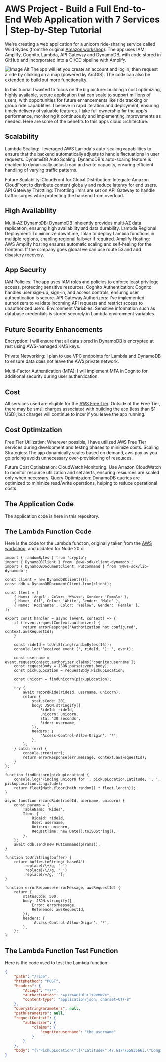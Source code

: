 # AWS Project - Build a Full End-to-End Web Application with 7 Services | Step-by-Step Tutorial

We're creating a web application for a unicorn ride-sharing service called Wild Rydes (from the original [Amazon workshop](https://aws.amazon.com/serverless-workshops)).  The app uses IAM, Amplify, Cognito, Lambda, API Gateway and DynamoDB, with code stored in GitHub and incorporated into a CI/CD pipeline with Amplify.

![Image Alt](https://github.com/coderBrie/aws-unicorn-lyft-app/blob/cb69d6a461f18a68a0d1cd9cdbe47832a05c26ff/Web-App-Architecture-Diagram.jpg)
The app will let you create an account and log in, then request a ride by clicking on a map (powered by ArcGIS).  The code can also be extended to build out more functionality.

 In this tuorial I wanted to focus on the big picture: building a cost optimizing, highly available, secure application that can scale to support millions of users, with opportunities for future enhancements like ride tracking or group ride capabilities. I believe in rapid iteration and deployment, ensuring timely delivery of valuable features. I take full ownership for the app's performance, monitoring it continuously and implementing improvements as needed.
Here are some of the benefits to this apps cloud architecture:

## Scalability
Lambda Scaling: I leveraged AWS Lambda's auto-scaling capabilities to ensure that the backend automatically adjusts to handle fluctuations in user requests.
DynamoDB Auto Scaling: DynamoDB's auto-scaling feature is enabled to dynamically adjust read and write capacity, ensuring efficient handling of varying traffic patterns.

Future Scalabilty:
CloudFront for Global Distribution: Integrate Amazon CloudFront to distribute content globally and reduce latency for end users.
API Gateway Throttling: Throttling limits are set on API Gateway to handle traffic surges while protecting the backend from overload.


## High Availability
Multi-AZ DynamoDB: DynamoDB inherently provides multi-AZ data replication, ensuring high availability and data durability.
Lambda Regional Deployment: To minimize downtime, I plan to deploy Lambda functions in multiple regions, enabling regional failover if required.
Amplify Hosting: AWS Amplify hosting ensures automatic scaling and self-healing for the frontend.
If the company goes global we can use route 53 and add disastery recovery.



## App Security
IAM Policies: The app uses IAM roles and policies to enforce least privilege access, protecting sensitive resources.
Cognito Authentication: Cognito handles user sign-up, sign-in, and access controls, ensuring user authentication is secure.
API Gateway Authorizers: I’ve implemented authorizers to validate incoming API requests and restrict access to unauthorized users.
Environment Variables: Sensitive information such as database credentials is stored securely in Lambda environment variables.

## Future Security Enhancements 
Encryption: I will ensure that all data stored in DynamoDB is encrypted at rest using AWS-managed KMS keys.

Private Networking: I plan to use VPC endpoints for Lambda and DynamoDB to ensure data does not leave the AWS private network.

Multi-Factor Authentication (MFA): I will implement MFA in Cognito for additional security during user authentication.

## Cost
All services used are eligible for the [AWS Free Tier](https://aws.amazon.com/free/).  Outside of the Free Tier, there may be small charges associated with building the app (less than $1 USD), but charges will continue to incur if you leave the app running. 

## Cost Optimization
Free Tier Utilization: Wherever possible, I have utilized AWS Free Tier services during development and testing phases to minimize costs.
Scaling Strategies: The app dynamically scales based on demand, aws pay as you go pricing avoids unnecessary over-provisioning of resources.


Future Cost Optimization:
CloudWatch Monitoring: Use Amazon CloudWatch to monitor resource utilization and set alerts, ensuring resources are scaled only when necessary.
Query Optimization: DynamoDB queries are optimized to minimize read/write operations, helping to reduce operational costs

## The Application Code
The application code is here in this repository.

## The Lambda Function Code
Here is the code for the Lambda function, originally taken from the [AWS workshop](https://aws.amazon.com/getting-started/hands-on/build-serverless-web-app-lambda-apigateway-s3-dynamodb-cognito/module-3/ ), and updated for Node 20.x:

```node
import { randomBytes } from 'crypto';
import { DynamoDBClient } from '@aws-sdk/client-dynamodb';
import { DynamoDBDocumentClient, PutCommand } from '@aws-sdk/lib-dynamodb';

const client = new DynamoDBClient({});
const ddb = DynamoDBDocumentClient.from(client);

const fleet = [
    { Name: 'Angel', Color: 'White', Gender: 'Female' },
    { Name: 'Gil', Color: 'White', Gender: 'Male' },
    { Name: 'Rocinante', Color: 'Yellow', Gender: 'Female' },
];

export const handler = async (event, context) => {
    if (!event.requestContext.authorizer) {
        return errorResponse('Authorization not configured', context.awsRequestId);
    }

    const rideId = toUrlString(randomBytes(16));
    console.log('Received event (', rideId, '): ', event);

    const username = event.requestContext.authorizer.claims['cognito:username'];
    const requestBody = JSON.parse(event.body);
    const pickupLocation = requestBody.PickupLocation;

    const unicorn = findUnicorn(pickupLocation);

    try {
        await recordRide(rideId, username, unicorn);
        return {
            statusCode: 201,
            body: JSON.stringify({
                RideId: rideId,
                Unicorn: unicorn,
                Eta: '30 seconds',
                Rider: username,
            }),
            headers: {
                'Access-Control-Allow-Origin': '*',
            },
        };
    } catch (err) {
        console.error(err);
        return errorResponse(err.message, context.awsRequestId);
    }
};

function findUnicorn(pickupLocation) {
    console.log('Finding unicorn for ', pickupLocation.Latitude, ', ', pickupLocation.Longitude);
    return fleet[Math.floor(Math.random() * fleet.length)];
}

async function recordRide(rideId, username, unicorn) {
    const params = {
        TableName: 'Rides',
        Item: {
            RideId: rideId,
            User: username,
            Unicorn: unicorn,
            RequestTime: new Date().toISOString(),
        },
    };
    await ddb.send(new PutCommand(params));
}

function toUrlString(buffer) {
    return buffer.toString('base64')
        .replace(/\+/g, '-')
        .replace(/\//g, '_')
        .replace(/=/g, '');
}

function errorResponse(errorMessage, awsRequestId) {
    return {
        statusCode: 500,
        body: JSON.stringify({
            Error: errorMessage,
            Reference: awsRequestId,
        }),
        headers: {
            'Access-Control-Allow-Origin': '*',
        },
    };
}
```

## The Lambda Function Test Function
Here is the code used to test the Lambda function:

```json
{
    "path": "/ride",
    "httpMethod": "POST",
    "headers": {
        "Accept": "*/*",
        "Authorization": "eyJraWQiOiJLTzRVMWZs",
        "content-type": "application/json; charset=UTF-8"
    },
    "queryStringParameters": null,
    "pathParameters": null,
    "requestContext": {
        "authorizer": {
            "claims": {
                "cognito:username": "the_username"
            }
        }
    },
    "body": "{\"PickupLocation\":{\"Latitude\":47.6174755835663,\"Longitude\":-122.28837066650185}}"
}
```

